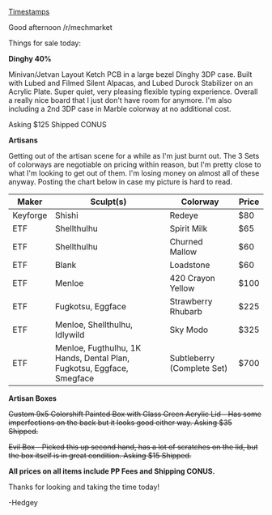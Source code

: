 [Timestamps](https://imgur.com/a/aghO9Ff)

Good afternoon /r/mechmarket 

Things for sale today:

**Dinghy 40%**

Minivan/Jetvan Layout Ketch PCB in a large bezel Dinghy 3DP case.  Built with Lubed and Filmed Silent Alpacas, and Lubed Durock Stabilizer on an Acrylic Plate.  Super quiet, very pleasing flexible typing experience.  Overall a really nice board that I just don't have room for anymore.  I'm also including a 2nd 3DP case in Marble colorway at no additional cost.  

Asking $125 Shipped CONUS

**Artisans**

Getting out of the artisan scene for a while as I'm just burnt out.  The 3 Sets of colorways are negotiable on pricing within reason, but I'm pretty close to what I'm looking to get out of them.  I'm losing money on almost all of these anyway.  Posting the chart below in case my picture is hard to read.



Maker | Sculpt(s) | Colorway | Price
---|---|---|----|
Keyforge | Shishi | Redeye | $80
ETF | Shellthulhu | Spirit Milk | $65
ETF | Shellthulhu | Churned Mallow | $60
ETF | Blank | Loadstone | $60
ETF | Menloe | 420 Crayon Yellow | $100
ETF | Fugkotsu, Eggface | Strawberry Rhubarb | $225
ETF | Menloe, Shellthulhu, Idlywild | Sky Modo | $325
ETF | Menloe, Fugthulhu, 1K Hands, Dental Plan, Fugkotsu, Eggface, Smegface | Subtleberry (Complete Set) | $700


**Artisan Boxes**

~~Custom 9x5 Colorshift Painted Box with Glass Green Acrylic Lid - Has some imperfections on the back but it looks good either way.  Asking $35 Shipped.~~

~~Evil Box - Picked this up second hand, has a lot of scratches on the lid, but the box itself is in great condition.  Asking $15 Shipped.~~

**All prices on all items include PP Fees and Shipping CONUS.**

Thanks for looking and taking the time today!

-Hedgey
